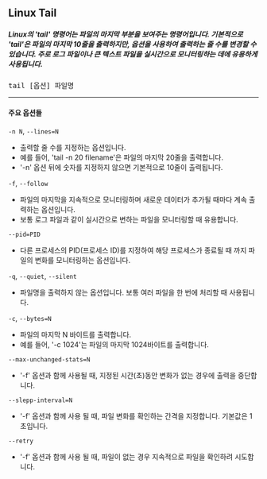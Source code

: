 ## Linux Tail
##### Linux의 'tail' 명령어는 파일의 마지막 부분을 보여주는 명령어입니다. 기본적으로 'tail'은 파일의 마지막 10줄을 출력하지만, 옵션을 사용하여 출력하는 줄 수를 변경할 수 있습니다. 주로 로그 파일이나 큰 텍스트 파일을 실시간으로 모니터링하는 데에 유용하게 사용됩니다.
<pre>
tail [옵션] 파일명
</pre>
___
#### 주요 옵션들

 `-n N`, `--lines=N` 
- 출력할 줄 수를 지정하는 옵션입니다.
- 예를 들어, 'tail -n 20 filename'은 파일의 마지막 20줄을 출력합니다.
- '-n' 옵션 뒤에 숫자를 지정하지 않으면 기본적으로 10줄이 출력됩니다.
  
`-f`, `--follow`
- 파일의 마지막을 지속적으로 모니터링하며 새로운 데이터가 추가될 때마다 계속 출력하는 옵션입니다.
- 보통 로그 파일과 같이 실시간으로 변하는 파일을 모니터링할 때 유용합니다.

`--pid=PID`
- 다른 프로세스의 PID(프로세스 ID)를 지정하여 해당 프로세스가 종료될 때 까지 파일의 변화를 모니터링하는 옵션입니다.

`-q`, `--quiet`, `--silent`
- 파일명을 출력하지 않는 옵션입니다. 보통 여러 파일을 한 번에 처리할 때 사용됩니다.

`-c`, `--bytes=N`
- 파일의 마지막 N 바이트를 출력합니다.
- 예를 들어, '-c 1024'는 파일의 마지막 1024바이트를 출력합니다.

`--max-unchanged-stats=N`
- '-f' 옵션과 함께 사용될 때, 지정된 시간(초)동안 변화가 없는 경우에 출력을 중단합니다.

`--slepp-interval=N`
- '-f' 옵션과 함께 사용 될 때, 파일 변화를 확인하는 간격을 지정합니다. 기본값은 1초입니다.

`--retry`
- '-f' 옵션과 함께 사용 될 때, 파일이 없는 경우 지속적으로 파일을 확인하려 시도합니다.
